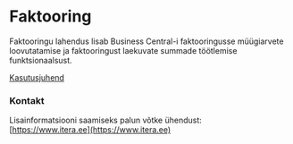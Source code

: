 # Faktooring

Faktooringu lahendus lisab Business Central-i faktooringusse müügiarvete loovutatamise ja faktooringust laekuvate summade töötlemise funktsionaalsust.

[Kasutusjuhend](help.md)

### Kontakt 

Lisainformatsiooni saamiseks palun võtke ühendust:  
[https://www.itera.ee](https://www.itera.ee)
